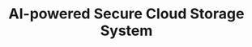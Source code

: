---
title:          "AI-powered Secure Cloud Storage System"
date_range:     "2023-06 to 2024-08"
selected:       true
description: >-
  This project aims to develop a secure cloud storage system leveraging AI for automated encryption and access control. The system enhances privacy and improves user experience by integrating federated learning and blockchain verification.
cover:          /assets/images/covers/project1.png
members:
  - "Team Leader: Alex Johnson"
  - "Core Member: Jane Doe"
  - "Member: Michael Lee"
  - "Independent Contributor: Emily Zhang"
links:
  Code: https://github.com/example/secure-cloud
  Demo: https://securecloud.example.com
---